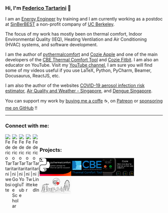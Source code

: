 ### Hi, I'm [Federico Tartarini][website] 👋

I am an [Energy Engineer](https://corsi.unibo.it/2cycle/EnergyEngineering) by training and I am currently working as a postdoc at [SinBerBEST](https://sinberbest.berkeley.edu) a non-profit company of [UC Berkeley](https://www.berkeley.edu). 

The focus of my work has mostly been on thermal comfort, Indoor Environmental Quality (IEQ), Heating Ventilation and Air Conditioning (HVAC) systems, and software development.

I am the author of [pythermalcomfort] and [Cozie Apple] and one of the main developers of the [CBE Thermal Comfort Tool] and [Cozie Fitbit]. I am also an educator on YouTube. Visit my [YouTube channel], I am sure you will find some of my videos useful if you use LaTeX, Python, PyCharm, Beamer, Docusaurus, ReactJS, etc.

I am also the author of the websites [COVID-19 aerosol infection risk estimator], [Air Quality and Weather - Singapore], and [Dengue Singapore].

You can support my work by [buying me a coffe] ☕, on [Patreon] or [sponsoring me on GitHub] !!

---
### Connect with me:

[<img align="left" alt="Federico Tartarini | website" width="22px" src="https://img.icons8.com/material-rounded/24/555555/user-male-circle.png" />][website]
[<img align="left" alt="Federico Tartarini | Google Scholar" width="22px" src="https://img.icons8.com/color/48/000000/google-scholar--v3.png" />][scholar]
[<img align="left" alt="Federico Tartarini | YouTube" width="22px" src="https://img.icons8.com/color/48/000000/youtube-play.png" />][youtube]
[<img align="left" alt="Federico Tartarini | Twitter" width="22px" src="https://img.icons8.com/color/50/000000/twitter--v1.png" />][twitter]
[<img align="left" alt="Federico Tartarini | LinkedIn" width="22px" src="https://img.icons8.com/color/48/000000/linkedin.png" />][linkedin]

<br />

### Projects:

[<img align="left" alt="pythermalcomfort" width="20%" src="https://github.com/FedericoTartarini/FedericoTartarini.github.io/blob/master/img/portfolio/pythermalcomfort.png" />][pythermalcomfort]
[<img align="left" alt="CBE Thermal Comfort Tool" width="20%" src="https://github.com/FedericoTartarini/FedericoTartarini.github.io/blob/master/img/portfolio/comforttool.png" />][CBE Thermal Comfort Tool]
[<img align="left" alt="Cozie Fitbit" width="20%" src="https://github.com/FedericoTartarini/FedericoTartarini.github.io/blob/master/img/portfolio/cozie.png" />][Cozie Fitbit]
[<img align="left" alt="Cozie Fitbit" width="20%" src="https://github.com/FedericoTartarini/FedericoTartarini.github.io/blob/master/img/portfolio/air-quality-sg-android.png" />][Air Quality and Weather - Singapore]


[website]: https://federicotartarini.github.io
[scholar]: https://scholar.google.com/citations?user=QcamSPwAAAAJ&hl=en
[twitter]: https://twitter.com/FedericoTartar1
[youtube]: https://www.youtube.com/channel/UCRjhrVMfeAurqHm4BnTNgyw?view_as=subscriber
[linkedin]: https://www.linkedin.com/in/federico-tartarini-3991995b/
[pythermalcomfort]: https://pythermalcomfort.readthedocs.io/en/latest/readme.html
[CBE Thermal Comfort Tool]: https://comfort.cbe.berkeley.edu
[Air Quality and Weather - Singapore]: https://weathersg.com
[Cozie Apple]: https://cozie-apple.app
[Cozie Fitbit]: https://cozie.app
[Dengue Singapore]: https://dengue-singapore.netlify.app
[COVID-19 aerosol infection risk estimator]: https://covid-infection-risk.netlify.app
[buying me a coffe]: https://www.buymeacoffee.com/FedericoT
[YouTube channel]: https://www.youtube.com/channel/UCRjhrVMfeAurqHm4BnTNgyw
[Patreon]: https://www.patreon.com/federicotartarini
[sponsoring me on GitHub]: https://github.com/sponsors/FedericoTartarini

